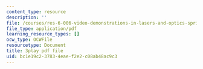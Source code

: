 ```yaml
---
content_type: resource
description: ''
file: /courses/res-6-006-video-demonstrations-in-lasers-and-optics-spring-2008/bc1e19c237834eaef2e2c08ab48ac9c3_1XdKoZKHj5M.pdf
file_type: application/pdf
learning_resource_types: []
ocw_type: OCWFile
resourcetype: Document
title: 3play pdf file
uid: bc1e19c2-3783-4eae-f2e2-c08ab48ac9c3
---
```

